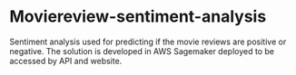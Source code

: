 # Moviereview-sentiment-analysis
Sentiment analysis used for predicting if the movie reviews are positive or negative. The solution is developed in AWS Sagemaker deployed to be accessed by API and website.
